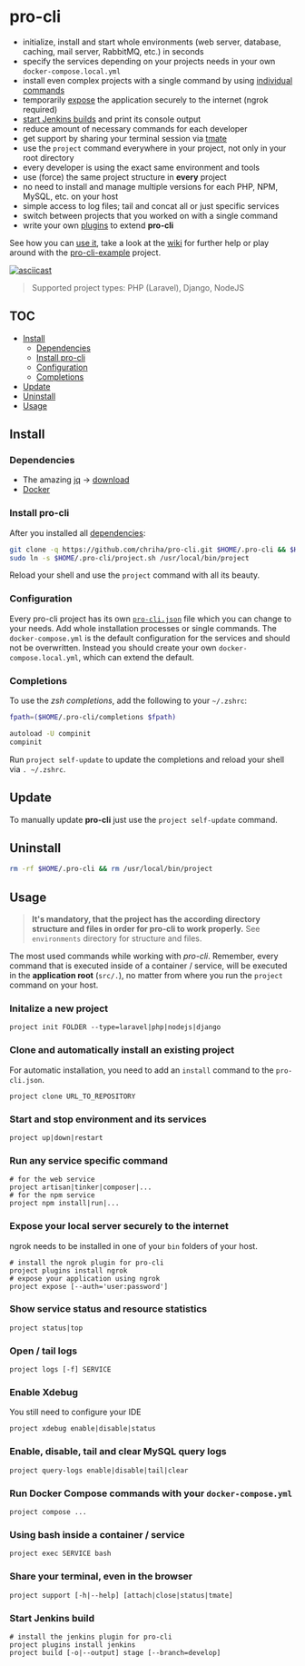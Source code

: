# pro-cli
- initialize, install and start whole environments (web server, database, caching, mail server, RabbitMQ, etc.) in seconds
- specify the services depending on your projects needs in your own `docker-compose.local.yml`
- install even complex projects with a single command by using [individual commands](https://github.com/chriha/pro-cli/wiki/Using-the-install-command-and-scripts)
- temporarily [expose](#expose-your-local-server-securely-to-the-internet) the application securely to the internet (ngrok required)
- [start Jenkins builds](https://github.com/chriha/pro-cli/wiki/Jenkins) and print its console output
- reduce amount of necessary commands for each developer
- get support by sharing your terminal session via [tmate](https://tmate.io)
- use the `project` command everywhere in your project, not only in your root directory
- every developer is using the exact same environment and tools
- use (force) the same project structure in **every** project
- no need to install and manage multiple versions for each PHP, NPM, MySQL, etc. on your host
- simple access to log files; tail and concat all or just specific services
- switch between projects that you worked on with a single command
- write your own [plugins](https://github.com/chriha/pro-cli/wiki/Plugins) to extend **pro-cli**

See how you can [use it](#usage), take a look at the [wiki](https://github.com/chriha/pro-cli/wiki) for further help or play around with the [pro-cli-example](https://github.com/chriha/pro-cli-example) project.

[![asciicast](https://asciinema.org/a/fJZoP83vfpNkT2k05v8K8WmFA.png)](https://asciinema.org/a/fJZoP83vfpNkT2k05v8K8WmFA)

> Supported project types: PHP (Laravel), Django, NodeJS


## TOC
- [Install](#install)
  - [Dependencies](#dependencies)
  - [Install pro-cli](#install-pro-cli)
  - [Configuration](#configuration)
  - [Completions](#completions)
- [Update](#update)
- [Uninstall](#uninstall)
- [Usage](#usage)


## Install
### Dependencies
- The amazing [jq](https://stedolan.github.io/jq/) -> [download](https://stedolan.github.io/jq/download/)
- [Docker](https://docs.docker.com/engine/installation/)


### Install pro-cli
After you installed all [dependencies](#dependencies):
```bash
git clone -q https://github.com/chriha/pro-cli.git $HOME/.pro-cli && $HOME/.pro-cli/setup.sh
sudo ln -s $HOME/.pro-cli/project.sh /usr/local/bin/project
```
Reload your shell and use the `project` command with all its beauty.


### Configuration
Every pro-cli project has its own [`pro-cli.json`](pro-cli.json) file which you can change
to your needs. Add whole installation processes or single commands. The `docker-compose.yml`
is the default configuration for the services and should not be overwritten. Instead you
should create your own `docker-compose.local.yml`, which can extend the default.


### Completions
To use the *zsh completions*, add the following to your `~/.zshrc`:
```bash
fpath=($HOME/.pro-cli/completions $fpath)

autoload -U compinit
compinit
```
Run `project self-update` to update the completions and reload your shell via `. ~/.zshrc`.


## Update
To manually update **pro-cli** just use the `project self-update` command.


## Uninstall
```bash
rm -rf $HOME/.pro-cli && rm /usr/local/bin/project
```


## Usage
> **It's mandatory, that the project has the according directory structure and files in order for pro-cli to work properly.** See `environments` directory for structure and files.

The most used commands while working with *pro-cli*. Remember, every command that is executed inside of a container / service, will be executed in the **application root** (`src/.`), no matter from where you run the `project` command on your host.

### Initalize a new project
```shell
project init FOLDER --type=laravel|php|nodejs|django
```

### Clone and automatically install an existing project
For automatic installation, you need to add an `install` command to the `pro-cli.json`.
```shell
project clone URL_TO_REPOSITORY
```

### Start and stop environment and its services
```shell
project up|down|restart
```

### Run any service specific command
```shell
# for the web service
project artisan|tinker|composer|...
# for the npm service
project npm install|run|...
```

### Expose your local server securely to the internet
ngrok needs to be installed in one of your `bin` folders of your host.
```shell
# install the ngrok plugin for pro-cli
project plugins install ngrok
# expose your application using ngrok
project expose [--auth='user:password']
```

### Show service status and resource statistics
```shell
project status|top
```

### Open / tail logs
```shell
project logs [-f] SERVICE
```

### Enable Xdebug
You still need to configure your IDE
```
project xdebug enable|disable|status
```

### Enable, disable, tail and clear MySQL query logs
```
project query-logs enable|disable|tail|clear
```

### Run Docker Compose commands with your `docker-compose.yml`
```shell
project compose ...
```

### Using bash inside a container / service
```shell
project exec SERVICE bash
```

### Share your terminal, even in the browser
```shell
project support [-h|--help] [attach|close|status|tmate]
```

### Start Jenkins build
```shell
# install the jenkins plugin for pro-cli
project plugins install jenkins
project build [-o|--output] stage [--branch=develop]
```
